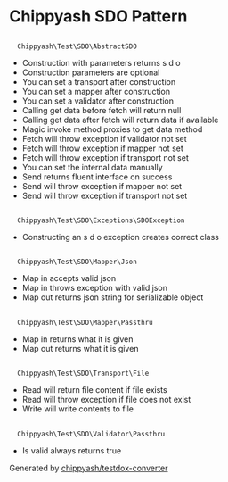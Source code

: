 # Chippyash SDO Pattern

## 
      Chippyash\Test\SDO\AbstractSDO
    

*  Construction with parameters returns s d o
*  Construction parameters are optional
*  You can set a transport after construction
*  You can set a mapper after construction
*  You can set a validator after construction
*  Calling get data before fetch will return null
*  Calling get data after fetch will return data if available
*  Magic invoke method proxies to get data method
*  Fetch will throw exception if validator not set
*  Fetch will throw exception if mapper not set
*  Fetch will throw exception if transport not set
*  You can set the internal data manually
*  Send returns fluent interface on success
*  Send will throw exception if mapper not set
*  Send will throw exception if transport not set

## 
      Chippyash\Test\SDO\Exceptions\SDOException
    

*  Constructing an s d o exception creates correct class

## 
      Chippyash\Test\SDO\Mapper\Json
    

*  Map in accepts valid json
*  Map in throws exception with valid json
*  Map out returns json string for serializable object

## 
      Chippyash\Test\SDO\Mapper\Passthru
    

*  Map in returns what it is given
*  Map out returns what it is given

## 
      Chippyash\Test\SDO\Transport\File
    

*  Read will return file content if file exists
*  Read will throw exception if file does not exist
*  Write will write contents to file

## 
      Chippyash\Test\SDO\Validator\Passthru
    

*  Is valid always returns true


Generated by [chippyash/testdox-converter](https://github.com/chippyash/Testdox-Converter)